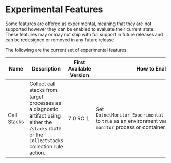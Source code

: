 # Experimental Features

Some features are offered as experimental, meaning that they are not supported however they can be enabled to evaluate their current state. These features may or may not ship with full support in future releases and can be redesigned or removed in any future release.

The following are the current set of experimental features:

| Name | Description | First Available Version | How to Enable |
|---|---|---|---|
| Call Stacks | Collect call stacks from target processes as a diagnostic artifact using either the `/stacks` route or the `CollectStacks` collection rule action. | 7.0 RC 1 | Set `DotnetMonitor_Experimental_Feature_CallStacks` to `true` as an environment variable on the `dotnet monitor` process or container. |

